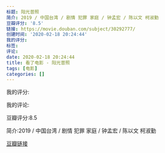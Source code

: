 ```yaml
---
标题: 阳光普照
简介: 2019 / 中国台湾 / 剧情 犯罪 家庭 / 钟孟宏 / 陈以文 柯淑勤
豆瓣评分: '8.5'
链接: https://movie.douban.com/subject/30292777/
创建时间: '2020-02-18 20:24:44'
我的评分:
标签:
评论:
date: 2020-02-18 20:24:44
title: 看了电影 - 阳光普照
tags: [电影]
categories: []
---
```


我的评分:

我的评论:

豆瓣评分:8.5

简介:2019 / 中国台湾 / 剧情 犯罪 家庭 / 钟孟宏 / 陈以文 柯淑勤

[豆瓣链接](https://movie.douban.com/subject/30292777/)


